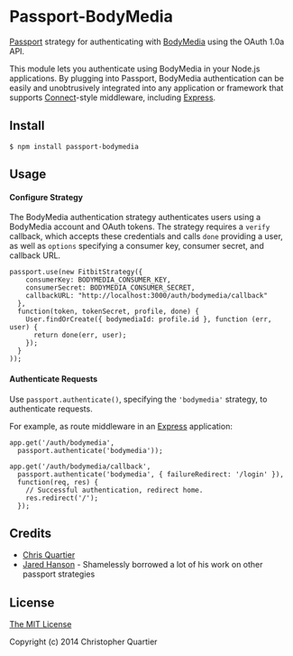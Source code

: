 # Passport-BodyMedia

[Passport](https://github.com/jaredhanson/passport) strategy for authenticating
with [BodyMedia](http://www.bodymedia.com/) using the OAuth 1.0a API.

This module lets you authenticate using BodyMedia in your Node.js applications.
By plugging into Passport, BodyMedia authentication can be easily and
unobtrusively integrated into any application or framework that supports
[Connect](http://www.senchalabs.org/connect/)-style middleware, including
[Express](http://expressjs.com/).

## Install

    $ npm install passport-bodymedia

## Usage

#### Configure Strategy

The BodyMedia authentication strategy authenticates users using a BodyMedia account
and OAuth tokens.  The strategy requires a `verify` callback, which accepts
these credentials and calls `done` providing a user, as well as `options`
specifying a consumer key, consumer secret, and callback URL.

    passport.use(new FitbitStrategy({
        consumerKey: BODYMEDIA_CONSUMER_KEY,
        consumerSecret: BODYMEDIA_CONSUMER_SECRET,
        callbackURL: "http://localhost:3000/auth/bodymedia/callback"
      },
      function(token, tokenSecret, profile, done) {
        User.findOrCreate({ bodymediaId: profile.id }, function (err, user) {
          return done(err, user);
        });
      }
    ));

#### Authenticate Requests

Use `passport.authenticate()`, specifying the `'bodymedia'` strategy, to
authenticate requests.

For example, as route middleware in an [Express](http://expressjs.com/)
application:

    app.get('/auth/bodymedia',
      passport.authenticate('bodymedia'));

    app.get('/auth/bodymedia/callback', 
      passport.authenticate('bodymedia', { failureRedirect: '/login' }),
      function(req, res) {
        // Successful authentication, redirect home.
        res.redirect('/');
      });

## Credits

  - [Chris Quartier](http://github.com/cquartier)
  - [Jared Hanson](http://github.com/jaredhanson) - Shamelessly borrowed a lot of his work on other passport strategies

## License

[The MIT License](http://opensource.org/licenses/MIT)

Copyright (c) 2014 Christopher Quartier